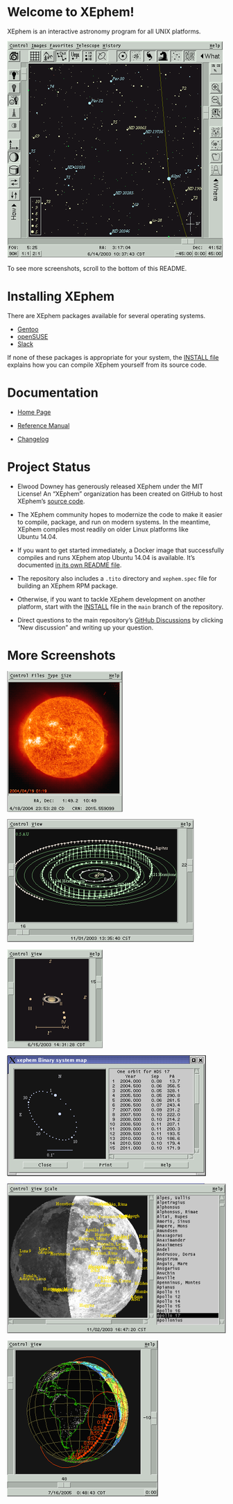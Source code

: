 
# Welcome to XEphem!

XEphem is an interactive astronomy program for all UNIX platforms.

![Sky view](/GUI/xephem/help/png/sky-view.png?raw=true)

To see more screenshots, scroll to the bottom of this README.

# Installing XEphem

There are XEphem packages available for several operating systems.

* [Gentoo](https://packages.gentoo.org/packages/sci-astronomy/xephem)
* [openSUSE](https://build.opensuse.org/package/show/Application:Geo/xephem)
* [Slack](https://slackbuilds.org/repository/13.37/academic/xephem/)

If none of these packages is appropriate for your system,
the [INSTALL file](https://github.com/XEphem/XEphem/blob/main/INSTALL)
explains how you can compile XEphem yourself from its source code.

# Documentation

* [Home Page](https://xephem.github.io/XEphem/Site/xephem.html)

* [Reference Manual](https://xephem.github.io/XEphem/GUI/xephem/help/xephem.html)

* [Changelog](https://xephem.github.io/XEphem/Site/changes.html)

# Project Status

* Elwood Downey has generously released XEphem under the MIT License!
  An “XEphem” organization has been created on GitHub
  to host XEphem’s [source code](https://github.com/XEphem/XEphem).

* The XEphem community hopes to modernize the code
  to make it easier to compile, package, and run on modern systems.
  In the meantime,
  XEphem compiles most readily on older Linux platforms
  like Ubuntu 14.04.

* If you want to get started immediately,
  a Docker image
  that successfully compiles and runs XEphem atop Ubuntu 14.04
  is available.
  It’s documented
  [in its own README file](https://github.com/XEphem/XEphem/blob/main/container/README.md).

* The repository also includes a `.tito` directory
  and `xephem.spec` file for building an XEphem RPM package.

* Otherwise,
  if you want to tackle XEphem development on another platform,
  start with the
  [INSTALL](https://github.com/XEphem/XEphem/blob/main/INSTALL)
  file in the `main` branch of the repository.

* Direct questions to the main repository’s
  [GitHub Discussions](https://github.com/XEphem/XEphem/discussions)
  by clicking “New discussion” and writing up your question.

# More Screenshots

![Sun view](/GUI/xephem/help/png/sun-view.png?raw=true)

![Solar system view](/GUI/xephem/help/png/solsys.png?raw=true)

![Saturn and its moons](/GUI/xephem/help/png/saturn.png?raw=true)

![Binary star view](/GUI/xephem/help/png/sky-binary.png?raw=true)

![Moon view](/GUI/xephem/help/png/moon.png?raw=true)

![Earth view](/GUI/xephem/help/png/earth.png?raw=true)
